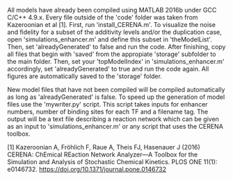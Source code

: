 All models have already been compiled using MATLAB 2016b under GCC C/C++ 4.9.x. Every file outside of the 'code' folder was taken from Kazeroonian et al [1]. First, run 'install_CERENA.m'. To visualize the noise and fidelity for a subset of the additivity levels and/or the duplication case, open 'simulations_enhancer.m' and define this subset in 'theModelList'. Then, set 'alreadyGenerated' to false and run the code. After finishing, copy all files that begin with 'saved' from the appropiate 'storage' subfolder to the main folder. Then, set your 'topModelIndex' in 'simulations_enhancer.m' accordingly, set 'alreadyGenerated' to true and run the code again. All figures are automatically saved to the 'storage' folder.

New model files that have not been compiled will be compiled automatically as long as 'alreadyGenerated' is false. To speed up the generation of model files use the 'mywriter.py' script. This script takes inputs for enhancer numbers, number of binding sites for each TF and a filename tag. The output will be a text file describing a reaction network which can be given as an input to 'simulations_enhancer.m' or any script that uses the CERENA toolbox.


[1] Kazeroonian A, Fröhlich F, Raue A, Theis FJ, Hasenauer J (2016) CERENA: ChEmical REaction Network Analyzer—A Toolbox for the Simulation and Analysis of Stochastic Chemical Kinetics. PLOS ONE 11(1): e0146732. https://doi.org/10.1371/journal.pone.0146732
